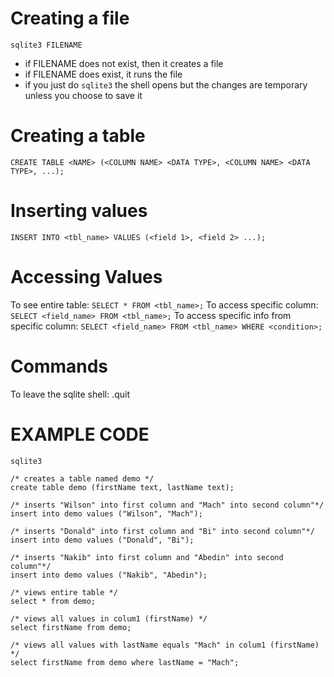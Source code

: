 # Creating a file
`sqlite3 FILENAME`
- if FILENAME does not exist, then it creates a file
- if FILENAME does exist, it runs the file
- if you just do `sqlite3` the shell opens but the changes are temporary unless you choose to save it

# Creating a table
`CREATE TABLE <NAME> (<COLUMN NAME> <DATA TYPE>, <COLUMN NAME> <DATA TYPE>, ...);`

# Inserting values
`INSERT INTO <tbl_name> VALUES (<field 1>, <field 2> ...);`

# Accessing Values
To see entire table: `SELECT * FROM <tbl_name>;`
To access specific column: `SELECT <field_name> FROM <tbl_name>;`
To access specific info from specific column: `SELECT <field_name> FROM <tbl_name> WHERE <condition>;`

# Commands
To leave the sqlite shell: .quit

# EXAMPLE CODE
```
sqlite3

/* creates a table named demo */
create table demo (firstName text, lastName text);

/* inserts "Wilson" into first column and "Mach" into second column"*/
insert into demo values ("Wilson", "Mach");

/* inserts "Donald" into first column and "Bi" into second column"*/
insert into demo values ("Donald", "Bi");

/* inserts "Nakib" into first column and "Abedin" into second column"*/
insert into demo values ("Nakib", "Abedin");

/* views entire table */
select * from demo;

/* views all values in colum1 (firstName) */
select firstName from demo;  

/* views all values with lastName equals "Mach" in colum1 (firstName) */
select firstName from demo where lastName = "Mach";  
```
